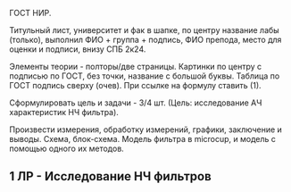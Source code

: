 ГОСТ НИР.

Титульный лист, университет и фак в шапке, по центру название лабы (только), выполнил ФИО + группа + подпись, ФИО препода, место для оценки и подписи, внизу СПБ 2к24.

Элементы теории - полторы/две страницы. Картинки по центру с подписью по ГОСТ, без точки, название с большой буквы. Таблица по ГОСТ подпись сверху (очев). При ссылке на формулу ставить (1). 

Сформулировать цель и задачи - 3/4 шт. (Цель: исследование АЧ характеристик НЧ фильтра).

Произвести измерения, обработку измерений, графики, заключение и выводы. Схема, блок-схема. Модель фильтра в microcup, и модель с помощью одного их методов.

## 1 ЛР - Исследование НЧ фильтров

